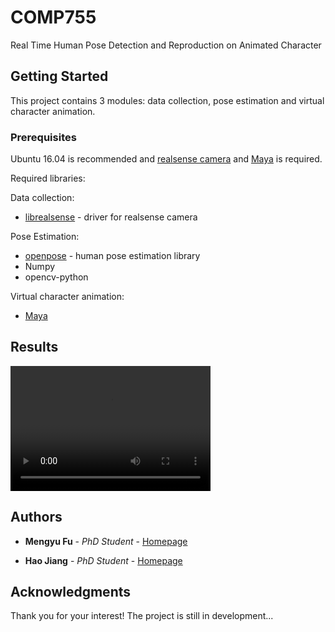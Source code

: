 <script src="http://api.html5media.info/1.1.8/html5media.min.js"></script>

# COMP755
Real Time Human Pose Detection and Reproduction on Animated Character

## Getting Started

This project contains 3 modules: data collection, pose estimation and virtual character animation.

### Prerequisites

Ubuntu 16.04 is recommended and [realsense camera](https://realsense.intel.com/) and [Maya](https://www.autodesk.com/products/maya/overview) is required.

Required libraries:

Data collection:
* [librealsense](https://github.com/IntelRealSense/librealsense) - driver for realsense camera


Pose Estimation:
* [openpose](https://github.com/CMU-Perceptual-Computing-Lab/openpose) - human pose estimation library
* Numpy
* opencv-python

Virtual character animation:
* [Maya](https://www.autodesk.com/products/maya/overview) 

## Results

<video src="./example_results/p1_rgb.mp4" width="320" height="200" controls preload></video>



## Authors

* **Mengyu Fu** - *PhD Student* - [Homepage](http://mengyu.web.unc.edu/)

* **Hao Jiang** - *PhD Student* - [Homepage](http://cs.unc.edu/~haojiang/)

## Acknowledgments

Thank you for your interest! The project is still in development...
